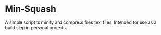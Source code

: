 # Min-Squash

A simple script to minify and compress files text files. Intended for use
as a build step in personal projects.
